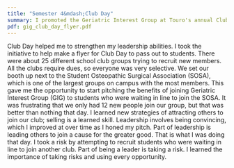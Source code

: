 ```yaml
---
title: "Semester 4&mdash;Club Day"
summary: I promoted the Geriatric Interest Group at Touro's annual Club Day.
pdf: gig_club_day_flyer.pdf
---
```

Club Day helped me to strengthen my leadership abilities. I took the initiative
to help make a flyer for Club Day to pass out to students. There were about 25
different school club groups trying to recruit new members. All the clubs
require dues, so everyone was very selective. We set our booth up next to the
Student Osteopathic Surgical Association (SOSA), which is one of the largest
groups on campus with the most members. This gave me the opportunity to start
pitching the benefits of joining Geriatric Interest Group (GIG) to students who
were waiting in line to join the SOSA. It was frustrating that we only had 12
new people join our group, but that was better than nothing that day. I learned
new strategies of attracting others to join our club; selling is a learned
skill. Leadership involves being convincing, which I improved at over time as I
honed my pitch.  Part of leadership is leading others to join a cause for the
greater good. That is what I was doing that day. I took a risk by attempting to
recruit students who were waiting in line to join another club. Part of being a
leader is taking a risk. I learned the importance of taking risks and using
every opportunity.
